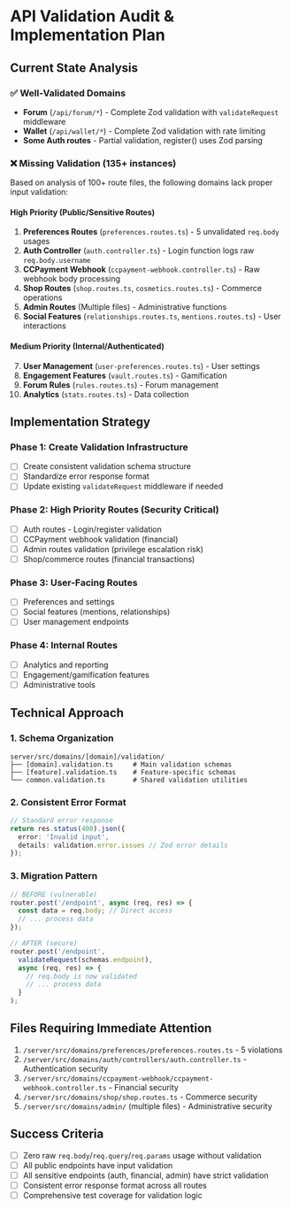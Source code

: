 # API Validation Audit & Implementation Plan

## Current State Analysis

### ✅ Well-Validated Domains
- **Forum** (`/api/forum/*`) - Complete Zod validation with `validateRequest` middleware
- **Wallet** (`/api/wallet/*`) - Complete Zod validation with rate limiting
- **Some Auth routes** - Partial validation, register() uses Zod parsing

### ❌ Missing Validation (135+ instances)
Based on analysis of 100+ route files, the following domains lack proper input validation:

#### High Priority (Public/Sensitive Routes)
1. **Preferences Routes** (`preferences.routes.ts`) - 5 unvalidated `req.body` usages
2. **Auth Controller** (`auth.controller.ts`) - Login function logs raw `req.body.username`
3. **CCPayment Webhook** (`ccpayment-webhook.controller.ts`) - Raw webhook body processing
4. **Shop Routes** (`shop.routes.ts`, `cosmetics.routes.ts`) - Commerce operations
5. **Admin Routes** (Multiple files) - Administrative functions
6. **Social Features** (`relationships.routes.ts`, `mentions.routes.ts`) - User interactions

#### Medium Priority (Internal/Authenticated)
7. **User Management** (`user-preferences.routes.ts`) - User settings
8. **Engagement Features** (`vault.routes.ts`) - Gamification
9. **Forum Rules** (`rules.routes.ts`) - Forum management
10. **Analytics** (`stats.routes.ts`) - Data collection

## Implementation Strategy

### Phase 1: Create Validation Infrastructure
- [ ] Create consistent validation schema structure
- [ ] Standardize error response format
- [ ] Update existing `validateRequest` middleware if needed

### Phase 2: High Priority Routes (Security Critical)
- [ ] Auth routes - Login/register validation
- [ ] CCPayment webhook validation (financial)
- [ ] Admin routes validation (privilege escalation risk)
- [ ] Shop/commerce routes (financial transactions)

### Phase 3: User-Facing Routes
- [ ] Preferences and settings
- [ ] Social features (mentions, relationships)
- [ ] User management endpoints

### Phase 4: Internal Routes
- [ ] Analytics and reporting
- [ ] Engagement/gamification features
- [ ] Administrative tools

## Technical Approach

### 1. Schema Organization
```
server/src/domains/[domain]/validation/
├── [domain].validation.ts     # Main validation schemas
├── [feature].validation.ts    # Feature-specific schemas  
└── common.validation.ts       # Shared validation utilities
```

### 2. Consistent Error Format
```typescript
// Standard error response
return res.status(400).json({ 
  error: 'Invalid input',
  details: validation.error.issues // Zod error details
});
```

### 3. Migration Pattern
```typescript
// BEFORE (vulnerable)
router.post('/endpoint', async (req, res) => {
  const data = req.body; // Direct access
  // ... process data
});

// AFTER (secure)
router.post('/endpoint', 
  validateRequest(schemas.endpoint),
  async (req, res) => {
    // req.body is now validated
    // ... process data
  }
);
```

## Files Requiring Immediate Attention

1. `/server/src/domains/preferences/preferences.routes.ts` - 5 violations
2. `/server/src/domains/auth/controllers/auth.controller.ts` - Authentication security
3. `/server/src/domains/ccpayment-webhook/ccpayment-webhook.controller.ts` - Financial security
4. `/server/src/domains/shop/shop.routes.ts` - Commerce security
5. `/server/src/domains/admin/` (multiple files) - Administrative security

## Success Criteria

- [ ] Zero raw `req.body`/`req.query`/`req.params` usage without validation
- [ ] All public endpoints have input validation
- [ ] All sensitive endpoints (auth, financial, admin) have strict validation
- [ ] Consistent error response format across all routes
- [ ] Comprehensive test coverage for validation logic